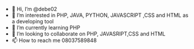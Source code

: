 - 👋 Hi, I’m @debe02
- 👀 I’m interested in PHP, JAVA, PYTHON, JAVASCRIPT ,CSS and HTML as a developing tool
- 🌱 I’m currently learning PHP
- 💞️ I’m looking to collaborate on PHP, JAVASRIPT,CSS and HTML
- 📫 How to reach me 08037589848

<!---
debe02/debe02 is a ✨ special ✨ repository because its `README.md` (this file) appears on your GitHub profile.
You can click the Preview link to take a look at your changes.
--->
